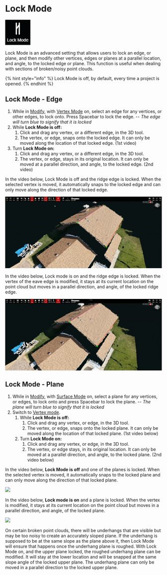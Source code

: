 # Lock Mode

![No hotkey available](../.gitbook/assets/lock-mode.png)

Lock Mode is an advanced setting that allows users to lock an edge, or plane, and then modify other vertices, edges or planes at a parallel location, and angle, to the locked edge or plane. This function is useful when dealing with sections of broken/noisy point clouds.

{% hint style="info" %}
Lock Mode is off, by default, every time a project is opened.
{% endhint %}

## Lock Mode - Edge

1. While in [Modify](../3d-scene-manipulation-tools/geometry/modify.md), with [Vertex Mode](../mode.md) on, select an edge for any vertices, or other edges, to lock onto. Press Spacebar to lock the edge. -- _The edge will turn blue to signify that it is locked_
2. While **Lock Mode is off:** 
   1. Click and drag any vertex, or a different edge, in the 3D tool.
   2. The vertex, or edge, snaps onto the locked edge. It can only be moved along the location of that locked edge. \(1st video\) 
3. Turn **Lock Mode on:** 
   1. Click and drag any vertex, or a different edge, in the 3D tool.
   2. The vertex, or edge, stays in its original location. It can only be moved at a parallel direction, and angle, to the locked edge. \(2nd video\)

In the video below, Lock Mode is off and the ridge edge is locked. When the selected vertex is moved, it automatically snaps to the locked edge and can only move along the direction of that locked edge.

![](../.gitbook/assets/lock-mode-off_edge-locked_proj12131_11_2018.gif)

In the video below, Lock mode is on and the ridge edge is locked. When the vertex of the eave edge is modified, it stays at its current location on the point cloud but moves in a parallel direction, and angle, of the locked ridge edge.

![](../.gitbook/assets/lockmodeon_edgelocked_proj12131.gif)

## Lock Mode - Plane

1. While in [Modify](../3d-scene-manipulation-tools/geometry/modify.md), with [Surface Mode](../mode.md) on, select a plane for any vertices, or edges, to lock onto and press Spacebar to lock the plane. -- _The plane will turn blue to signify that it is locked_
2. Switch to [Vertex mode](../mode.md).
   1. While **Lock Mode is off:** 
      1. Click and drag any vertex, or edge, in the 3D tool.
      2. The vertex, or edge, snaps onto the locked plane. It can only be moved along the location of that locked plane. \(1st video below\)
   2. Turn **Lock Mode on:** 
      1. Click and drag any vertex, or edge, in the 3D tool.
      2. The vertex, or edge stays, in its original location. It can only be moved at a parallel direction, and angle, to the locked plane. \(2nd video below\)

In the video below, **Lock Mode is off** and one of the planes is locked. When the selected vertex is moved, it automatically snaps to the locked plane and can only move along the direction of that locked plane.

![](../.gitbook/assets/lockmodeoff_planelocked_proj12131_11_2018.gif)

In the video below, **Lock mode is on** and a plane is locked. When the vertex is modified, it stays at its current location on the point cloud but moves in a parallel direction, and angle, of the locked plane.

![](../.gitbook/assets/lockmodeon_planelocked_proj12131_11_2018.gif)

On certain broken point clouds, there will be underhangs that are visible but may be too noisy to create an accurately sloped plane. If the underhang is supposed to be at the same slope as the plane above it, then Lock Mode will ensure that happens once the underhang plane is roughed. With Lock Mode on, and the upper plane locked, the roughed underhang plane can be modified. It will stay at the lower location and will be snapped at the same slope angle of the locked upper plane. The underhang plane can only be moved in a parallel direction to the locked upper plane.

